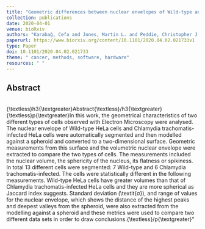 ```yaml
---
title: "Geometric differences between nuclear envelopes of Wild-type and Chlamydia trachomatis-infected HeLa cells"
collection: publications
date: 2020-04-01
venue: bioRxiv
authors: "Karabağ, Cefa and Jones, Martin L. and Peddie, Christopher J. and Weston, Anne E. and Collinson, Lucy M. and Reyes-Aldasoro, Constantino Carlos"
paperurl: https://www.biorxiv.org/content/10.1101/2020.04.02.021733v1
type: Paper
doi: 10.1101/2020.04.02.021733
theme: " cancer, methods, software, hardware"
resources: " "
---
```

<h2> Abstract </h2>   <br>  {\textless}h3{\textgreater}Abstract{\textless}/h3{\textgreater} {\textless}p{\textgreater}In this work, the geometrical characteristics of two different types of cells observed with Electron Microscopy were analysed. The nuclear envelope of Wild-type HeLa cells and Chlamydia trachomatis-infected HeLa cells were automatically segmented and then modelled against a spheroid and converted to a two-dimensional surface. Geometric measurements from this surface and the volumetric nuclear envelope were extracted to compare the two types of cells. The measurements included the nuclear volume, the sphericity of the nucleus, its flatness or spikiness. In total 13 different cells were segmented: 7 Wild-type and 6 Chlamydia trachomatis-infected. The cells were statistically different in the following measurements. Wild-type HeLa cells have greater volumes than that of Chlamydia trachomatis-infected HeLa cells and they are more spherical as Jaccard index suggests. Standard deviation (\textit{σ}), and range of values for the nuclear envelope, which shows the distance of the highest peaks and deepest valleys from the spheroid, were also extracted from the modelling against a spheroid and these metrics were used to compare two different data sets in order to draw conclusions.{\textless}/p{\textgreater}"
